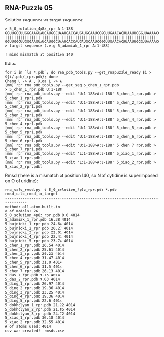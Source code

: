 RNA-Puzzle 05
-----------------------------------------------------------------------------

Solution sequence vs target sequence:

```
> 5_0_solution_4p8z_rpr A:1-188
GGUUGGGUUGGGAAGUAUCAUGGCUAAUCACCAUGAUGCAAUCGGGUUGAACACUUAAUUGGGUUAAAACGGUGGGGGACGAUCCCGUAACAUCCGUCCUAACGGCGACAGACUGCACGGCCCUGCCUCUUAGGUGUGUCCAAUGAACAGUCGUUCCGAAAGGAAGCAUCCGGUAUCCCAAGACAAUC
|||||||||||||||||||||||||||||||||||||||||||||||||||||||||||||||||||||||||||||||||||||||||||||||||||||||||||||||||||||||||||||||||||||||||||.||||||||||||||||||||||||||||||||||||||||||||||||
GGUUGGGUUGGGAAGUAUCAUGGCUAAUCACCAUGAUGCAAUCGGGUUGAACACUUAAUUGGGUUAAAACGGUGGGGGACGAUCCCGUAACAUCCGUCCUAACGGCGACAGACUGCACGGCCCUGCCUCUUAGGUGUGUUCAAUGAACAGUCGUUCCGAAAGGAAGCAUCCGGUAUCCCAAGACAAUC
> target sequence (.e.g 5_adamiak_1_rpr A:1-188)

! mind mismatch at position 140
```

Edits:

	for i in `ls *.pdb`; do rna_pdb_tools.py --get_rnapuzzle_ready $i > ${i/.pdb/_rpr.pdb}; done
    Cheng U -> A , Xioa L -> A
    [mm] rpr rna_pdb_tools.py --get_seq 5_chen_1_rpr.pdb
    > 5_chen_1_rpr.pdb U:1-188
    [mm] rpr rna_pdb_tools.py --edit 'U:1-188>A:1-188' 5_chen_1_rpr.pdb > 5_chen_1_rpr1.pdb
    [mm] rpr rna_pdb_tools.py --edit 'U:1-188>A:1-188' 5_chen_2_rpr.pdb > 5_chen_2_rpr1.pdb
    [mm] rpr rna_pdb_tools.py --edit 'U:1-188>A:1-188' 5_chen_3_rpr.pdb > 5_chen_3_rpr1.pdb
    [mm] rpr rna_pdb_tools.py --edit 'U:1-188>A:1-188' 5_chen_4_rpr.pdb > 5_chen_4_rpr1.pdb
    [mm] rpr rna_pdb_tools.py --edit 'U:1-188>A:1-188' 5_chen_5_rpr.pdb > 5_chen_5_rpr1.pdb
    [mm] rpr rna_pdb_tools.py --edit 'U:1-188>A:1-188' 5_chen_6_rpr.pdb > 5_chen_6_rpr1.pdb
    [mm] rpr rna_pdb_tools.py --edit 'U:1-188>A:1-188' 5_chen_7_rpr.pdb > 5_chen_7_rpr1.pdb
    [mm] rpr rna_pdb_tools.py --edit 'L:1-188>A:1-188' 5_xiao_1_rpr.pdb > 5_xiao_1_rpr.pdb1
    [mm] rpr rna_pdb_tools.py --edit 'L:1-188>A:1-188' 5_xiao_2_rpr.pdb > 5_xiao_2_rpr.pdb1

Rmsd (there is a mismatch at position 140, so N of cytidine is superimposed on O of uridine):

```
rna_calc_rmsd.py -t 5_0_solution_4p8z_rpr.pdb *.pdb
rmsd_calc_rmsd_to_target
--------------------------------------------------------------------------------
method: all-atom-built-in
# of models: 26
5_0_solution_4p8z_rpr.pdb 0.0 4014
5_adamiak_1_rpr.pdb 16.38 4014
5_bujnicki_1_rpr.pdb 24.64 4014
5_bujnicki_2_rpr.pdb 20.27 4014
5_bujnicki_3_rpr.pdb 22.01 4014
5_bujnicki_4_rpr.pdb 22.41 4014
5_bujnicki_5_rpr.pdb 23.74 4014
5_chen_1_rpr.pdb 26.54 4014
5_chen_2_rpr.pdb 25.61 4014
5_chen_3_rpr.pdb 29.23 4014
5_chen_4_rpr.pdb 31.47 4014
5_chen_5_rpr.pdb 31.0 4014
5_chen_6_rpr.pdb 31.5 4014
5_chen_7_rpr.pdb 26.13 4014
5_das_1_rpr.pdb 9.75 4014
5_das_2_rpr.pdb 9.03 4014
5_ding_1_rpr.pdb 26.97 4014
5_ding_2_rpr.pdb 19.36 4014
5_ding_3_rpr.pdb 23.25 4014
5_ding_4_rpr.pdb 19.36 4014
5_ding_5_rpr.pdb 22.6 4014
5_dokholyan_1_rpr.pdb 21.22 4014
5_dokholyan_2_rpr.pdb 21.85 4014
5_dokholyan_3_rpr.pdb 24.72 4014
5_xiao_1_rpr.pdb 36.18 4014
5_xiao_2_rpr.pdb 32.55 4014
# of atoms used: 4014
csv was created!  rmsds.csv
```
